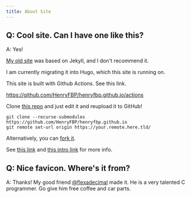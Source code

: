 ```yaml
---
title: About Site
---
```


## Q: Cool site. Can I have one like this?

A: Yes!

[My old site](https://github.com/HenryFBP/henryFBP.github.io-old) was based on Jekyll, and I don't recommend it.

I am currently migrating it into Hugo, which this site is running on.

This site is built with Github Actions. See this link.

<https://github.com/HenryFBP/henryfbp.github.io/actions>

Clone [this repo](http://github.com/HenryFBP/henryFBP.github.io) and just edit it and reupload it to GitHub!

    git clone --recurse-submodules https://github.com/HenryFBP/henryfbp.github.io
    git remote set-url origin https://your.remote.here.tld/

Alternatively, you can [fork it](https://github.com/HenryFBP/henryfbp.github.io/fork).

See [this link](https://www.wangchucheng.com/en/docs/hugo-eureka/getting-started/) and [this intro link](https://gohugo.io/getting-started/installing/) for more info.

## Q: Nice favicon. Where's it from?

A: Thanks! My good friend [@flexadecimal](https://github.com/flexadecimal/) made it. He is a very talented C programmer. Go give him free coffee and car parts.
